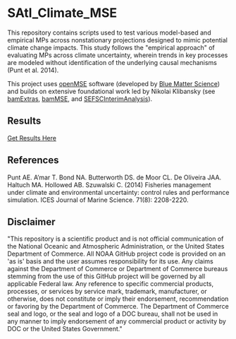 # SAtl_Climate_MSE

This repository contains scripts used to test various model-based and empirical MPs across nonstationary projections designed to mimic potential climate change impacts. This study follows the "empirical approach" of evaluating MPs across climate uncertainty, wherein trends in key processes are modeled without identification of the underlying causal mechanisms (Punt et al. 2014). 

This project uses [openMSE](https://openmse.com/) software (developed by [Blue Matter Science](https://www.bluematterscience.com/)) and builds on extensive foundational work led by Nikolai Klibansky (see [bamExtras](https://github.com/nikolaifish/bamExtras), [bamMSE](https://github.com/nikolaifish/bamMSE), and [SEFSCInterimAnalysis](https://github.com/nikolaifish/SEFSCInterimAnalysis)).


## Results
[Get Results Here](file:///C:/Users/cassidy.peterson/Documents/Github/SAtl_Climate_MSE/SAtl_Climate_MSE_Results.html)

## References
Punt AE. A’mar T. Bond NA. Butterworth DS. de Moor CL. De Oliveira JAA. Haltuch MA. Hollowed AB. Szuwalski C. (2014) Fisheries management under climate and environmental uncertainty: control rules and performance simulation. ICES Journal of Marine Science. 71(8): 2208-2220. 


## Disclaimer
"This repository is a scientific product and is not official communication of the National Oceanic and Atmospheric Administration, or the United States Department of Commerce. All NOAA GitHub project code is provided on an 'as is' basis and the user assumes responsibility for its use. Any claims against the Department of Commerce or Department of Commerce bureaus stemming from the use of this GitHub project will be governed by all applicable Federal law. Any reference to specific commercial products, processes, or services by service mark, trademark, manufacturer, or otherwise, does not constitute or imply their endorsement, recommendation or favoring by the Department of Commerce. The Department of Commerce seal and logo, or the seal and logo of a DOC bureau, shall not be used in any manner to imply endorsement of any commercial product or activity by DOC or the United States Government."
